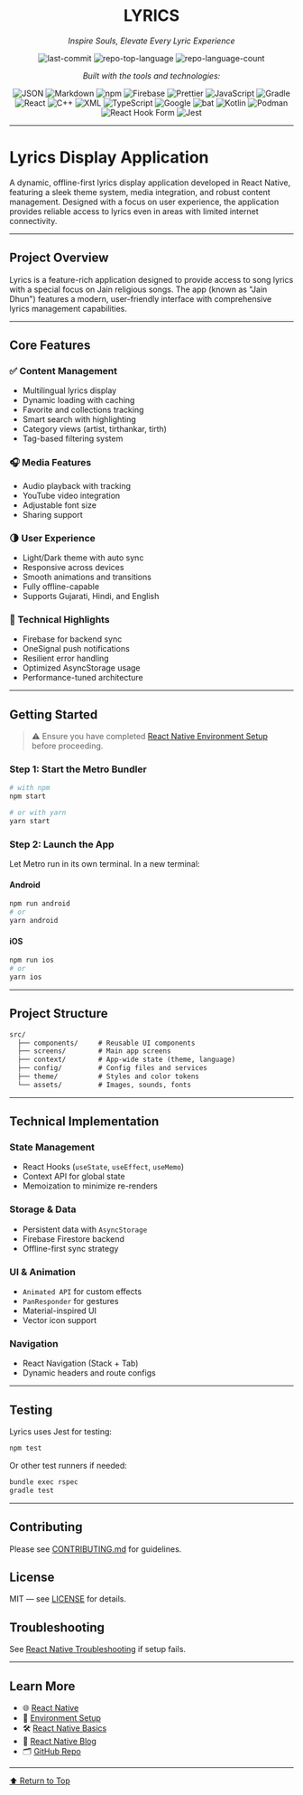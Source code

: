 
<div align="center">

# LYRICS  
*Inspire Souls, Elevate Every Lyric Experience*

![last-commit](https://img.shields.io/github/last-commit/Smit-Zaveri/Lyrics?style=flat&logo=git&logoColor=white&color=0080ff)
![repo-top-language](https://img.shields.io/github/languages/top/Smit-Zaveri/Lyrics?style=flat&color=0080ff)
![repo-language-count](https://img.shields.io/github/languages/count/Smit-Zaveri/Lyrics?style=flat&color=0080ff)

*Built with the tools and technologies:*

![JSON](https://img.shields.io/badge/JSON-000000.svg?style=flat&logo=JSON&logoColor=white)
![Markdown](https://img.shields.io/badge/Markdown-000000.svg?style=flat&logo=Markdown&logoColor=white)
![npm](https://img.shields.io/badge/npm-CB3837.svg?style=flat&logo=npm&logoColor=white)
![Firebase](https://img.shields.io/badge/Firebase-DD2C00.svg?style=flat&logo=Firebase&logoColor=white)
![Prettier](https://img.shields.io/badge/Prettier-F7B93E.svg?style=flat&logo=Prettier&logoColor=black)
![JavaScript](https://img.shields.io/badge/JavaScript-F7DF1E.svg?style=flat&logo=JavaScript&logoColor=black)
![Gradle](https://img.shields.io/badge/Gradle-02303A.svg?style=flat&logo=Gradle&logoColor=white)
![React](https://img.shields.io/badge/React-61DAFB.svg?style=flat&logo=React&logoColor=black)
![C++](https://img.shields.io/badge/C++-00599C.svg?style=flat&logo=C%2B%2B&logoColor=white)
![XML](https://img.shields.io/badge/XML-005FAD.svg?style=flat&logo=XML&logoColor=white)
![TypeScript](https://img.shields.io/badge/TypeScript-3178C6.svg?style=flat&logo=TypeScript&logoColor=white)
![Google](https://img.shields.io/badge/Google-4285F4.svg?style=flat&logo=Google&logoColor=white)
![bat](https://img.shields.io/badge/bat-31369E.svg?style=flat&logo=bat&logoColor=white)
![Kotlin](https://img.shields.io/badge/Kotlin-7F52FF.svg?style=flat&logo=Kotlin&logoColor=white)
![Podman](https://img.shields.io/badge/Podman-892CA0.svg?style=flat&logo=Podman&logoColor=white)
![React Hook Form](https://img.shields.io/badge/React%20Hook%20Form-EC5990.svg?style=flat&logo=React-Hook-Form&logoColor=white)
![Jest](https://img.shields.io/badge/Jest-C21325.svg?style=flat&logo=Jest&logoColor=white)

</div>

---

# Lyrics Display Application

A dynamic, offline-first lyrics display application developed in React Native, featuring a sleek theme system, media integration, and robust content management. Designed with a focus on user experience, the application provides reliable access to lyrics even in areas with limited internet connectivity.

---

## Project Overview

Lyrics is a feature-rich application designed to provide access to song lyrics with a special focus on Jain religious songs. The app (known as "Jain Dhun") features a modern, user-friendly interface with comprehensive lyrics management capabilities.

---

## Core Features

### ✅ Content Management

- Multilingual lyrics display
- Dynamic loading with caching
- Favorite and collections tracking
- Smart search with highlighting
- Category views (artist, tirthankar, tirth)
- Tag-based filtering system

### 🎧 Media Features

- Audio playback with tracking
- YouTube video integration
- Adjustable font size
- Sharing support

### 🌗 User Experience

- Light/Dark theme with auto sync
- Responsive across devices
- Smooth animations and transitions
- Fully offline-capable
- Supports Gujarati, Hindi, and English

### 🔧 Technical Highlights

- Firebase for backend sync
- OneSignal push notifications
- Resilient error handling
- Optimized AsyncStorage usage
- Performance-tuned architecture

---

## Getting Started

> ⚠️ Ensure you have completed [React Native Environment Setup](https://reactnative.dev/docs/environment-setup) before proceeding.

### Step 1: Start the Metro Bundler

```bash
# with npm
npm start

# or with yarn
yarn start
````

### Step 2: Launch the App

Let Metro run in its own terminal. In a new terminal:

#### Android

```bash
npm run android
# or
yarn android
```

#### iOS

```bash
npm run ios
# or
yarn ios
```

---

## Project Structure

```txt
src/
  ├── components/     # Reusable UI components
  ├── screens/        # Main app screens
  ├── context/        # App-wide state (theme, language)
  ├── config/         # Config files and services
  ├── theme/          # Styles and color tokens
  └── assets/         # Images, sounds, fonts
```

---

## Technical Implementation

### State Management

* React Hooks (`useState`, `useEffect`, `useMemo`)
* Context API for global state
* Memoization to minimize re-renders

### Storage & Data

* Persistent data with `AsyncStorage`
* Firebase Firestore backend
* Offline-first sync strategy

### UI & Animation

* `Animated API` for custom effects
* `PanResponder` for gestures
* Material-inspired UI
* Vector icon support

### Navigation

* React Navigation (Stack + Tab)
* Dynamic headers and route configs

---

## Testing

Lyrics uses Jest for testing:

```bash
npm test
```

Or other test runners if needed:

```bash
bundle exec rspec
gradle test
```

---

## Contributing

Please see [CONTRIBUTING.md](./CONTRIBUTING.md) for guidelines.

## License

MIT — see [LICENSE](./LICENSE) for details.

## Troubleshooting

See [React Native Troubleshooting](https://reactnative.dev/docs/troubleshooting) if setup fails.

---

## Learn More

* 🌐 [React Native](https://reactnative.dev)
* 📘 [Environment Setup](https://reactnative.dev/docs/environment-setup)
* 🛠️ [React Native Basics](https://reactnative.dev/docs/getting-started)
* 🧠 [React Native Blog](https://reactnative.dev/blog)
* 🗂 [GitHub Repo](https://github.com/facebook/react-native)

---

[⬆ Return to Top](#lyrics-display-application)

